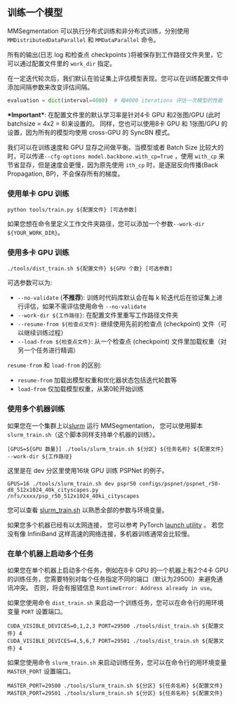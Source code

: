## 训练一个模型

MMSegmentation 可以执行分布式训练和非分布式训练，分别使用 `MMDistributedDataParallel` 和 `MMDataParallel` 命令。

所有的输出(日志 log 和检查点 checkpoints )将被保存到工作路径文件夹里，它可以通过配置文件里的 `work_dir` 指定。

在一定迭代轮次后，我们默认在验证集上评估模型表现。您可以在训练配置文件中添加间隔参数来改变评估间隔。

```python
evaluation = dict(interval=4000)  # 每4000 iterations 评估一次模型的性能
```

**\*Important\***: 在配置文件里的默认学习率是针对4卡 GPU 和2张图/GPU (此时 batchsize = 4x2 = 8)来设置的。
同样，您也可以使用8卡 GPU 和 1张图/GPU 的设置，因为所有的模型均使用 cross-GPU 的 SyncBN 模式。

我们可以在训练速度和 GPU 显存之间做平衡。当模型或者 Batch Size 比较大的时，可以传递`--cfg-options model.backbone.with_cp=True` ，使用 `with_cp` 来节省显存，但是速度会更慢，因为原先使用 `ith_cp` 时，是逐层反向传播(Back Propagation, BP)，不会保存所有的梯度。

### 使用单卡 GPU 训练

```shell
python tools/train.py ${配置文件} [可选参数]
```

如果您想在命令里定义工作文件夹路径，您可以添加一个参数`--work-dir ${YOUR_WORK_DIR}`。

### 使用多卡 GPU 训练

```shell
./tools/dist_train.sh ${配置文件} ${GPU 个数} [可选参数]
```

可选参数可以为:

- `--no-validate` (**不推荐**): 训练时代码库默认会在每 k 轮迭代后在验证集上进行评估，如果不需评估使用命令 `--no-validate`
- `--work-dir ${工作路径}`: 在配置文件里重写工作路径文件夹
- `--resume-from ${检查点文件}`: 继续使用先前的检查点 (checkpoint) 文件（可以继续训练过程）
- `--load-from ${检查点文件}`: 从一个检查点 (checkpoint) 文件里加载权重（对另一个任务进行精调）

`resume-from` 和 `load-from` 的区别:

- `resume-from` 加载出模型权重和优化器状态包括迭代轮数等
- `load-from` 仅加载模型权重，从第0轮开始训练

### 使用多个机器训练

如果您在一个集群上以[slurm](https://slurm.schedmd.com/) 运行 MMSegmentation，
您可以使用脚本 `slurm_train.sh`（这个脚本同样支持单个机器的训练）。

```shell
[GPUS=${GPU 数量}] ./tools/slurm_train.sh ${分区} ${任务名称} ${配置文件} --work-dir ${工作路径}
```

这里是在 dev 分区里使用16块 GPU 训练 PSPNet 的例子。

```shell
GPUS=16 ./tools/slurm_train.sh dev pspr50 configs/pspnet/pspnet_r50-d8_512x1024_40k_cityscapes.py /nfs/xxxx/psp_r50_512x1024_40ki_cityscapes
```

您可以查看 [slurm_train.sh](../tools/slurm_train.sh) 以熟悉全部的参数与环境变量。

如果您多个机器已经有以太网连接， 您可以参考 PyTorch
[launch utility](https://pytorch.org/docs/stable/distributed_deprecated.html#launch-utility) 。
若您没有像 InfiniBand 这样高速的网络连接，多机器训练通常会比较慢。

### 在单个机器上启动多个任务

如果您在单个机器上启动多个任务，例如在8卡 GPU 的一个机器上有2个4卡 GPU 的训练任务，您需要特别对每个任务指定不同的端口（默认为29500）来避免通讯冲突。
否则，将会有报错信息 `RuntimeError: Address already in use`。

如果您使用命令 `dist_train.sh` 来启动一个训练任务，您可以在命令行的用环境变量 `PORT` 设置端口。

```shell
CUDA_VISIBLE_DEVICES=0,1,2,3 PORT=29500 ./tools/dist_train.sh ${配置文件} 4
CUDA_VISIBLE_DEVICES=4,5,6,7 PORT=29501 ./tools/dist_train.sh ${配置文件} 4
```

如果您使用命令 `slurm_train.sh` 来启动训练任务，您可以在命令行的用环境变量 `MASTER_PORT` 设置端口。

```shell
MASTER_PORT=29500 ./tools/slurm_train.sh ${分区} ${任务名称} ${配置文件}
MASTER_PORT=29501 ./tools/slurm_train.sh ${分区} ${任务名称} ${配置文件}
```

